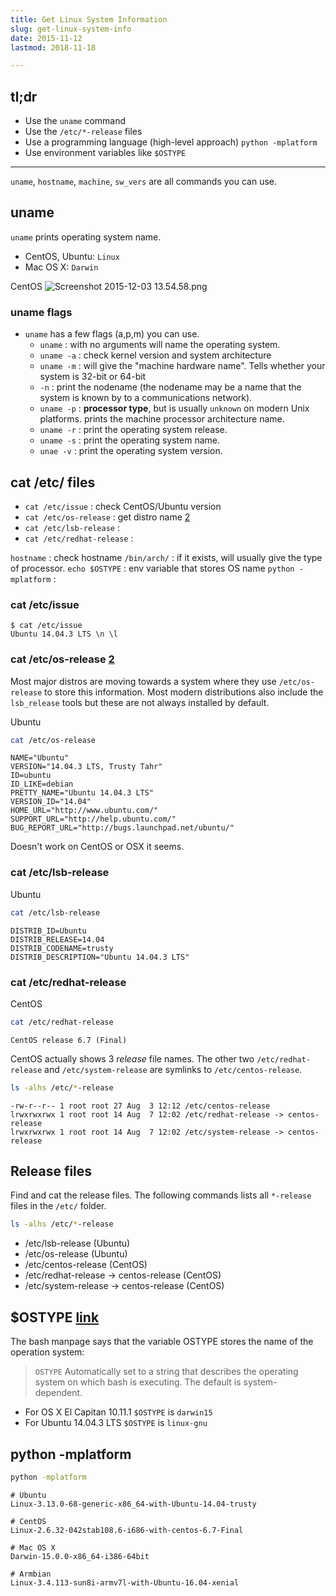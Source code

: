 ```yaml
---
title: Get Linux System Information
slug: get-linux-system-info
date: 2015-11-12
lastmod: 2018-11-18

---
```



tl;dr
---
- Use the `uname` command
- Use the `/etc/*-release` files
- Use a programming language (high-level approach) `python -mplatform`
- Use environment variables like `$OSTYPE`

---

`uname`, `hostname`, `machine`, `sw_vers` are all commands you can use.

## uname
`uname` prints operating system name.

- CentOS, Ubuntu: `Linux`
- Mac OS X: `Darwin`

CentOS
![Screenshot 2015-12-03 13.54.58.png](quiver-image-url/75D481500C00BFF4ECE7D743B07007E4.png)


### uname flags
- `uname` has a few flags (a,p,m) you can use.
	- `uname` : with no arguments will name the operating system.
	- `uname -a` : check kernel version and system architecture
	- `uname -m` : will give the "machine hardware name". Tells whether your system is 32-bit or 64-bit
	- `-n` : print the nodename (the nodename may be a name that the system is known by to a communications network).
	- `uname -p` : **processor type**, but is usually `unknown` on modern Unix platforms. prints the machine processor architecture name.
	- `uname -r` : print the operating system release.
	- `uname -s` : print the operating system name.
	- `unae -v` : print the operating system version.


## cat /etc/ files
 
- `cat /etc/issue` : check CentOS/Ubuntu version
- `cat /etc/os-release` : get distro name [2]
- `cat /etc/lsb-release` : 
- `cat /etc/redhat-release` :

`hostname` : check hostname
`/bin/arch/` : if it exists, will usually give the type of processor.
`echo $OSTYPE` : env variable that stores OS name
`python -mplatform` : 

### cat /etc/issue

    $ cat /etc/issue
    Ubuntu 14.04.3 LTS \n \l

### cat /etc/os-release [2]
Most major distros are moving towards a system where they use `/etc/os-release` to store this information. Most modern distributions also include the `lsb_release` tools but these are not always installed by default. 

Ubuntu

```bash
cat /etc/os-release
```

```
NAME="Ubuntu"
VERSION="14.04.3 LTS, Trusty Tahr"
ID=ubuntu
ID_LIKE=debian
PRETTY_NAME="Ubuntu 14.04.3 LTS"
VERSION_ID="14.04"
HOME_URL="http://www.ubuntu.com/"
SUPPORT_URL="http://help.ubuntu.com/"
BUG_REPORT_URL="http://bugs.launchpad.net/ubuntu/"
```
Doesn't work on CentOS or OSX it seems.

### cat /etc/lsb-release
Ubuntu

```bash
cat /etc/lsb-release
```

```
DISTRIB_ID=Ubuntu
DISTRIB_RELEASE=14.04
DISTRIB_CODENAME=trusty
DISTRIB_DESCRIPTION="Ubuntu 14.04.3 LTS"
```

### cat /etc/redhat-release
CentOS

```bash
cat /etc/redhat-release
```

```
CentOS release 6.7 (Final)
```

CentOS actually shows 3 _release_ file names. The other two `/etc/redhat-release` and `/etc/system-release` are symlinks to `/etc/centos-release`.

```bash
ls -alhs /etc/*-release
```

```
-rw-r--r-- 1 root root 27 Aug  3 12:12 /etc/centos-release
lrwxrwxrwx 1 root root 14 Aug  7 12:02 /etc/redhat-release -> centos-release
lrwxrwxrwx 1 root root 14 Aug  7 12:02 /etc/system-release -> centos-release
```

## Release files
Find and cat the release files. The following commands lists all `*-release` files in the `/etc/` folder.

```bash
ls -alhs /etc/*-release
```

- /etc/lsb-release (Ubuntu)
- /etc/os-release (Ubuntu)
- /etc/centos-release (CentOS)
- /etc/redhat-release -> centos-release (CentOS)
- /etc/system-release -> centos-release (CentOS)

## $OSTYPE [link]
The bash manpage says that the variable OSTYPE stores the name of the operation system:

> `OSTYPE` Automatically set to a string that describes the operating system on which bash is executing. The default is system- dependent.

- For OS X El Capitan 10.11.1 `$OSTYPE` is `darwin15`
- For Ubuntu 14.04.3 LTS `$OSTYPE` is `linux-gnu`

## python -mplatform

```bash
python -mplatform
```

```
# Ubuntu
Linux-3.13.0-68-generic-x86_64-with-Ubuntu-14.04-trusty

# CentOS
Linux-2.6.32-042stab108.6-i686-with-centos-6.7-Final

# Mac OS X
Darwin-15.0.0-x86_64-i386-64bit

# Armbian
Linux-3.4.113-sun8i-armv7l-with-Ubuntu-16.04-xenial
```


[link]: http://stackoverflow.com/questions/394230/detect-the-os-from-a-bash-script/394235#394235
[2]: http://askubuntu.com/questions/459402/how-to-know-if-the-running-platform-is-ubuntu-or-centos-with-help-of-a-bash-scri

